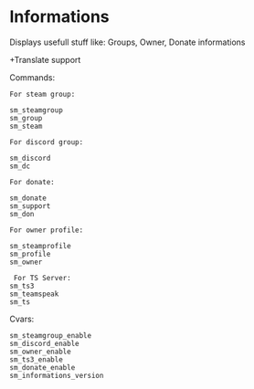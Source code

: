 # Informations

  Displays usefull stuff like: Groups, Owner, Donate informations
  
  +Translate support

Commands:

    For steam group:
  
    sm_steamgroup
    sm_group
    sm_steam
  
    For discord group:
  
    sm_discord
    sm_dc
    
    For donate:
  
    sm_donate
    sm_support
    sm_don
  
    For owner profile:
  
    sm_steamprofile
    sm_profile
    sm_owner
    
     For TS Server:
    sm_ts3
    sm_teamspeak
    sm_ts
    
Cvars:

    sm_steamgroup_enable
    sm_discord_enable 
    sm_owner_enable 
    sm_ts3_enable 
    sm_donate_enable 
    sm_informations_version

